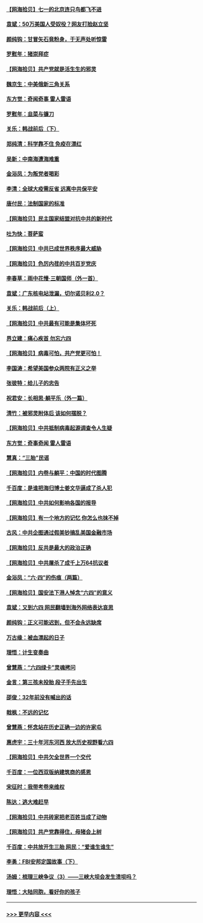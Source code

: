 #### [【网海拾贝】七一的北京连只鸟都飞不进](../pages/nsc993/n13041377.md?t=06241051) 
#### [袁斌：50万美国人受奴役？网友打脸赵立坚](../pages/nsc993/n13041330.md?t=06241051) 
#### [颜纯钩：甘冒矢石竟粉身，于无声处听惊雷](../pages/nsc993/n13041140.md?t=06241051) 
#### [罗慰年：猪崇拜症](../pages/nsc993/n13041071.md?t=06241051) 
#### [【网海拾贝】共产党就是活生生的邪灵](../pages/nsc993/n13036627.md?t=06241051) 
#### [魏京生：中美俄新三角关系](../pages/nsc993/n13035986.md?t=06241051) 
#### [东方觉：奇闻奇事 雷人雷语](../pages/nsc993/n13035878.md?t=06241051) 
#### [罗慰年：韭菜与镰刀](../pages/nsc993/n13034374.md?t=06241051) 
#### [关乐：韩战前后（下）](../pages/nsc993/n13034113.md?t=06241051) 
#### [郑纯清：科学靠不住 免疫在漂红](../pages/nsc993/n13034093.md?t=06241051) 
#### [吴新：中南海遭海难重](../pages/nsc993/n13034084.md?t=06241051) 
#### [金浴凤：为叛党者喝彩](../pages/nsc993/n13034058.md?t=06241051) 
#### [李清：全球大疫需反省 远离中共保平安](../pages/nsc993/n13033784.md?t=06241051) 
#### [唐付民：法制国家的标准](../pages/nsc993/n13032944.md?t=06241051) 
#### [【网海拾贝】民主国家结盟对抗中共的新时代](../pages/nsc993/n13031717.md?t=06241051) 
#### [吐为快：菩萨蛮](../pages/nsc993/n13030033.md?t=06241051) 
#### [【网海拾贝】中共已成世界秩序最大威胁](../pages/nsc993/n13028138.md?t=06241051) 
#### [【网海拾贝】色厉内荏的中共百岁党庆](../pages/nsc993/n13025582.md?t=06241051) 
#### [李春草：雨中花慢‧三朝国师（外一首）](../pages/nsc993/n13025567.md?t=06241051) 
#### [袁斌：广东核电站泄漏，切尔诺贝利2.0？](../pages/nsc993/n13025475.md?t=06241051) 
#### [关乐：韩战前后（上）](../pages/nsc993/n13025387.md?t=06241051) 
#### [【网海拾贝】中共最有可能是集体坏死](../pages/nsc993/n13023101.md?t=06241051) 
#### [界立建：痛心疾首 勿忘六四](../pages/nsc993/n13022339.md?t=06241051) 
#### [【网海拾贝】病毒可怕，共产党更可怕！](../pages/nsc993/n13020728.md?t=06241051) 
#### [李国涛：希望美国参众两院有正义之举](../pages/nsc993/n13020674.md?t=06241051) 
#### [张彼特：给儿子的忠告](../pages/nsc993/n13018934.md?t=06241051) 
#### [祝君安：长相思‧躺平乐（外一篇）](../pages/nsc993/n13018923.md?t=06241051) 
#### [清竹：被邪灵附体后 该如何摆脱？](../pages/nsc993/n13018877.md?t=06241051) 
#### [【网海拾贝】中共抵制病毒起源调查令人生疑](../pages/nsc993/n13017785.md?t=06241051) 
#### [东方觉：奇事奇闻 雷人雷语](../pages/nsc993/n13017577.md?t=06241051) 
#### [慧真：“三胎”民谣](../pages/nsc993/n13017394.md?t=06241051) 
#### [【网海拾贝】内卷与躺平：中国的时代图腾](../pages/nsc993/n13016128.md?t=06241051) 
#### [千百度：是谁把海归博士姜文华逼成了杀人犯](../pages/nsc993/n13015218.md?t=06241051) 
#### [【网海拾贝】中共如何影响各国的报导](../pages/nsc993/n13012599.md?t=06241051) 
#### [【网海拾贝】有一个地方的记忆 你怎么也抹不掉](../pages/nsc993/n13009802.md?t=06241051) 
#### [古风：中共企图通过假美钞搞乱美国金融市场](../pages/nsc993/n13009626.md?t=06241051) 
#### [【网海拾贝】反共是最大的政治正确](../pages/nsc993/n13007051.md?t=06241051) 
#### [【网海拾贝】中共屠杀了成千上万64抗议者](../pages/nsc993/n13002713.md?t=06241051) 
#### [金浴凤：“六·四”的伤痕（两篇）](../pages/nsc993/n13001719.md?t=06241051) 
#### [【网海拾贝】国安法下港人悼念“六四”的意义](../pages/nsc993/n13001039.md?t=06241051) 
#### [袁斌：又到六四 网民翻墙到海外网络表达哀思](../pages/nsc993/n13000995.md?t=06241051) 
#### [颜纯钩：正义可能迟到，但不会永远缺席](../pages/nsc993/n13000920.md?t=06241051) 
#### [万古缘：被血漂起的日子](../pages/nsc993/n13000914.md?t=06241051) 
#### [理悟：计生变奏曲](../pages/nsc993/n13000414.md?t=06241051) 
#### [曾慧燕：“六四绿卡”灵魂拷问](../pages/nsc993/n13000277.md?t=06241051) 
#### [金言：第三孩未投胎 段子手先出生](../pages/nsc993/n13000215.md?t=06241051) 
#### [邵俊：32年前没有喊出的话](../pages/nsc993/n13000181.md?t=06241051) 
#### [戟枫：不远的记忆](../pages/nsc993/n13000121.md?t=06241051) 
#### [曾慧燕：怀念站在历史正确一边的许家屯](../pages/nsc993/n13000073.md?t=06241051) 
#### [惠虎宇：三十年河东河西 放大历史视野看六四](../pages/nsc993/n13000018.md?t=06241051) 
#### [【网海拾贝】中共欠全世界一个交代](../pages/nsc993/n12998706.md?t=06241051) 
#### [千百度：一位西双版纳建筑商的感恩](../pages/nsc993/n12998487.md?t=06241051) 
#### [宋征时：我带考卷来维权](../pages/nsc993/n12994088.md?t=06241051) 
#### [陈达：逃大难赶早](../pages/nsc993/n12993569.md?t=06241051) 
#### [【网海拾贝】中共砖家把老百姓当成了动物](../pages/nsc993/n12993483.md?t=06241051) 
#### [【网海拾贝】共产党靠得住，母猪会上树](../pages/nsc993/n12990730.md?t=06241051) 
#### [千百度：中共放开生三胎 网民：“爱谁生谁生”](../pages/nsc993/n12990644.md?t=06241051) 
#### [李勇：FBI安邦定国故事（下）](../pages/nsc993/n12987854.md?t=06241051) 
#### [汤姆：梳理三峡争议（3）——三峡大坝会发生溃坝吗？](../pages/nsc993/n12989806.md?t=06241051) 
#### [理悟：大陆同胞，看好你的孩子](../pages/nsc993/n12989778.md?t=06241051) 

----
#### [ >>> 更早内容 <<< ](../indexes/nsc993-earlier.md)
